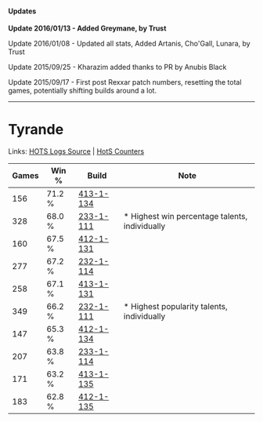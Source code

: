 #### Updates
**Update 2016/01/13 - Added Greymane, by Trust**

Update 2016/01/08 - Updated all stats, Added Artanis, Cho'Gall, Lunara, by Trust

Update 2015/09/25 - Kharazim added thanks to PR by Anubis Black

Update 2015/09/17 - First post Rexxar patch numbers, resetting the total games, potentially shifting builds around a lot.

***

# Tyrande

Links: [HOTS Logs Source](https://www.hotslogs.com/Sitewide/HeroDetails?Hero=Tyrande) | [HotS Counters](http://hotscounters.com/#/hero/Tyrande)

Games  | Win %  | Build     | Note
-----  | -----  | -----     | ----
156    | 71.2 % | [413-1-134](http://www.heroesfire.com/hots/talent-calculator/tyrande#rv--) | 
328    | 68.0 % | [233-1-111](http://www.heroesfire.com/hots/talent-calculator/tyrande#l2Xd) | * Highest win percentage talents, individually
160    | 67.5 % | [412-1-131](http://www.heroesfire.com/hots/talent-calculator/tyrande#rtYh) | 
277    | 67.2 % | [232-1-114](http://www.heroesfire.com/hots/talent-calculator/tyrande#l05Q) | 
258    | 67.1 % | [413-1-131](http://www.heroesfire.com/hots/talent-calculator/tyrande#rv-x) | 
349    | 66.2 % | [232-1-111](http://www.heroesfire.com/hots/talent-calculator/tyrande#l05N) | * Highest popularity talents, individually
147    | 65.3 % | [412-1-134](http://www.heroesfire.com/hots/talent-calculator/tyrande#rtYk) | 
207    | 63.8 % | [233-1-114](http://www.heroesfire.com/hots/talent-calculator/tyrande#l2Xg) | 
171    | 63.2 % | [413-1-135](http://www.heroesfire.com/hots/talent-calculator/tyrande#rv-_) | 
183    | 62.8 % | [412-1-135](http://www.heroesfire.com/hots/talent-calculator/tyrande#rtYl) | 

